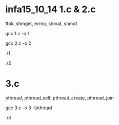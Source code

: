 infa15_10_14
1.c & 2.c
============
ftok, shmget, errno, shmat, shmdt

gcc 1.c -o 1

gcc 2.c -o 2

./1

./2

3.c
============
pthread, pthread_self, pthread_create, pthread_join

gcc 3.c -o 3 -lpthread

./3
